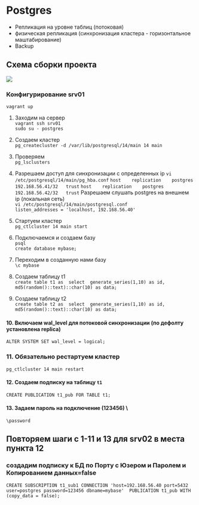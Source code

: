 # Postgres
- Репликация на уровне таблиц (потоковая) 
- физическая репликация (синхронизация кластера - горизонтальное маштабирование) 
- Backup

## Схема сборки проекта
![](https://github.com/vedoff/postgres/blob/main/pict/Screenshot%20from%202022-04-27%2017-27-26.png)

### Конфигурирование srv01
`vagrant up` 
1. Заходим на сервер \
`vagrant ssh srv01` \
`sudo su - postgres` 
2. Создаем кластер \
`pg_createcluster -d /var/lib/postgresql/14/main 14 main` 
3. Проверяем \
`pg_lsclusters` 
4. Разрешаем доступ для синхронизации с определенных ip
`vi /etc/postgresql/14/main/pg_hba.conf`
`host    replication    postgres    192.168.56.41/32   trust`
`host    replication    postgres    192.168.56.42/32   trust`
Разрешаем слушать postgres на внешнем ip (локальная сеть) \
`vi /etc/postgresql/14/main/postgresql.conf` \
`listen_addresses = 'localhost, 192.168.56.40'`
5. Стартуем кластер \
`pg_ctlcluster 14 main start` 
6. Подключаемся и создаем базу \
`psql` \
`create database mybase;` 
7. Переходим в созданную нами базу \
`\c mybase`

8. Создаем таблицу t1 \
`create table t1 as 
select 
  generate_series(1,10) as id,
  md5(random()::text)::char(10) as data;`
  
9. Создаем таблицу t2 \
`create table t2 as 
select 
  generate_series(1,10) as id,
  md5(random()::text)::char(10) as data;`
#### 10. Включаем wal_level для потоковой синхронизации (по дефолту установлена replica)
`ALTER SYSTEM SET wal_level = logical;`
### 11. Обязательно рестартуем кластер
`pg_ctlcluster 14 main restart`
#### 12. Создаем подписку на таблицу `t1`
`CREATE PUBLICATION t1_pub FOR TABLE t1;`

#### 13. Задаем пароль на подключение (123456) \
`\password`

## Повторяем шаги с 1-11 и 13 для srv02 в места пункта 12
###  создадим подписку к БД по Порту с Юзером и Паролем и Копированием данных=false
`CREATE SUBSCRIPTION t1_sub1
CONNECTION 'host=192.168.56.40 port=5432 user=postgres password=123456 dbname=mybase' 
PUBLICATION t1_pub WITH (copy_data = false);`
